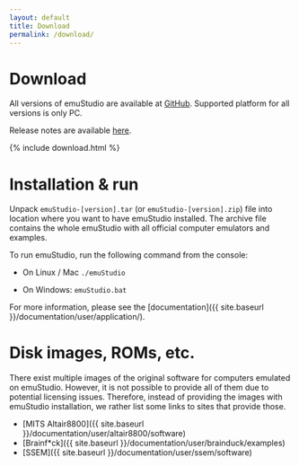 ```yaml
---
layout: default
title: Download
permalink: /download/
---
```


<div class="jumbotron">
  <h1>Download</h1>
  <p>
    All versions of emuStudio are available at
     <a href="https://github.com/emustudio/emuStudio/releases" target="_blank">GitHub</a>.
    Supported platform for all versions is only PC.     
  </p>
  <p>Release notes are available <a href="https://github.com/emustudio/emuStudio/blob/develop/RELEASES.md">here</a>.</p>
  {% include download.html %}
</div>

# Installation & run

Unpack <code>emuStudio-[version].tar</code> (or <code>emuStudio-[version].zip</code>) file into location where you want
to have emuStudio installed. The archive file contains the whole emuStudio with all official computer emulators and examples.
 
To run emuStudio, run the following command from the console:

- On Linux / Mac
<code>./emuStudio</code>

- On Windows:
<code>emuStudio.bat</code>

For more information, please see the [documentation]({{ site.baseurl }}/documentation/user/application/).


# Disk images, ROMs, etc.

There exist multiple images of the original software for computers emulated on emuStudio. However, it is not possible to
provide all of them due to potential licensing issues. Therefore, instead of providing the images with emuStudio
installation, we rather list some links to sites that provide those.  
 
- [MITS Altair8800]({{ site.baseurl }}/documentation/user/altair8800/software)
- [Brainf*ck]({{ site.baseurl }}/documentation/user/brainduck/examples)
- [SSEM]({{ site.baseurl }}/documentation/user/ssem/software)